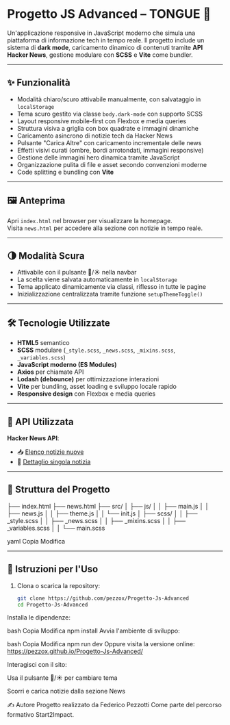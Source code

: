 # Progetto JS Advanced – TONGUE 📰

Un'applicazione responsive in JavaScript moderno che simula una piattaforma di informazione tech in tempo reale. Il progetto include un sistema di **dark mode**, caricamento dinamico di contenuti tramite **API Hacker News**, gestione modulare con **SCSS** e **Vite** come bundler.

---

## ✨ Funzionalità

- Modalità chiaro/scuro attivabile manualmente, con salvataggio in `localStorage`
- Tema scuro gestito via classe `body.dark-mode` con supporto SCSS
- Layout responsive mobile-first con Flexbox e media queries
- Struttura visiva a griglia con box quadrate e immagini dinamiche
- Caricamento asincrono di notizie tech da Hacker News
- Pulsante "Carica Altre" con caricamento incrementale delle news
- Effetti visivi curati (ombre, bordi arrotondati, immagini responsive)
- Gestione delle immagini hero dinamica tramite JavaScript
- Organizzazione pulita di file e asset secondo convenzioni moderne
- Code splitting e bundling con **Vite**

---

## 🖼 Anteprima

Apri `index.html` nel browser per visualizzare la homepage.  
Visita `news.html` per accedere alla sezione con notizie in tempo reale.

---

## 🌗 Modalità Scura

- Attivabile con il pulsante 🌚/☀️ nella navbar
- La scelta viene salvata automaticamente in `localStorage`
- Tema applicato dinamicamente via classi, riflesso in tutte le pagine
- Inizializzazione centralizzata tramite funzione `setupThemeToggle()`

---

## 🛠 Tecnologie Utilizzate

- **HTML5** semantico
- **SCSS** modulare (`_style.scss`, `_news.scss`, `_mixins.scss`, `_variables.scss`)
- **JavaScript moderno (ES Modules)**
- **Axios** per chiamate API
- **Lodash (debounce)** per ottimizzazione interazioni
- **Vite** per bundling, asset loading e sviluppo locale rapido
- **Responsive design** con Flexbox e media queries

---

## 🔌 API Utilizzata

**Hacker News API**:
- 📥 [Elenco notizie nuove](https://hacker-news.firebaseio.com/v0/newstories.json)
- 📄 [Dettaglio singola notizia](https://hacker-news.firebaseio.com/v0/item/{id}.json)

---

## 📁 Struttura del Progetto

├── index.html
├── news.html
├── src/
│ ├── js/
│ │ ├── main.js
│ │ ├── news.js
│ │ ├── theme.js
│ │ └── init.js
│ ├── scss/
│ │ ├── _style.scss
│ │ ├── _news.scss
│ │ ├── _mixins.scss
│ │ ├── _variables.scss
│ │ └── main.scss

yaml
Copia
Modifica

---

## 📲 Istruzioni per l'Uso

1. Clona o scarica la repository:
   ```bash
   git clone https://github.com/pezzox/Progetto-Js-Advanced
   cd Progetto-Js-Advanced
Installa le dipendenze:

bash
Copia
Modifica
npm install
Avvia l'ambiente di sviluppo:

bash
Copia
Modifica
npm run dev
Oppure visita la versione online:
https://pezzox.github.io/Progetto-Js-Advanced/

Interagisci con il sito:

Usa il pulsante 🌚/☀️ per cambiare tema

Scorri e carica notizie dalla sezione News

✍️ Autore
Progetto realizzato da Federico Pezzotti
Come parte del percorso formativo Start2Impact.
